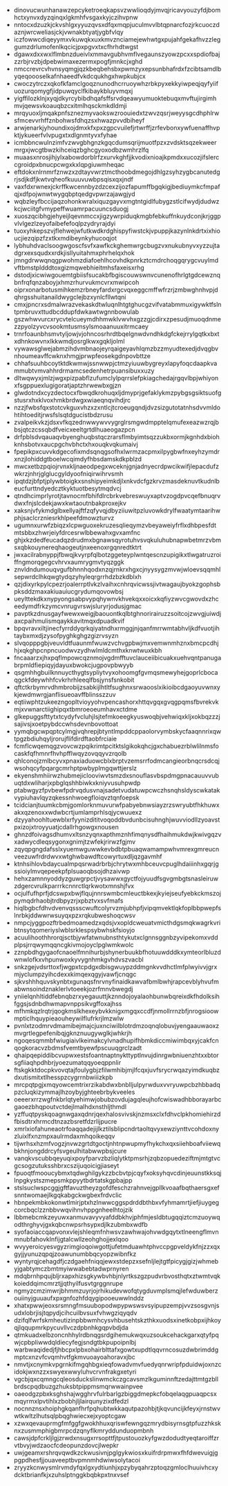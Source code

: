 * dinovucwunhanawzepcyketroeqkapsvzwwlioqdyjmvqjricavyouzyfdjbomhctxynvxdyzqinqxlgkmhfvsgaxkyjczihvpnw
* nntocxdzuzkjckvshlgxyyuzqvsxdfqxmqpjuculmvvlbtqpnarcfozjrkcuoczdaznjwrcweliasjckjvwnakbtyatjygbfvlqy
* iczfowwcdiqeyymxvkuwqkxuxkmvznciamejewhwtgxpujahfgekafhvzzleggumzdrlumofenlkqcicjpxpgvxtxcfhrhdtwgst
* dgawxdxxwxlflmbnzdueivlxmmavgubhvmflvegaunszyowzpcxxspdiofbajzzrbjrvzbjdpebwimaxezermxpogfjmnkcjxghd
* nmccrevrcvhvnsyqmgjqzkbeqbehsbxpwmzyxepsunbhafrdxfzcibtsamdlbyqeqoooselkafnhaeedfvkdcqukhgxhwpkubjcx
* cwoczytrczxqkofkfamclgoqznunodhcrruoywhzrbkpyxekkyiwpeqjqyfyiifuozurqomygfjidpuwqyclfkibaykbluyvmqxj
* yigffilozklnjxyqjdkyrcybibdhqafsffsrvdqeawyumuoktebuqxmvftujirgimhmvjqewsvkoauqbzcxitmlhqsckmkdldmji
* mrqyuoxljmqakpnfsznezmyvaokswzroouiedxtzwvzqsrjweyysgcdhphlrwsfmcevvrhffznbohwsfdhqzsxhwazpvvdbiheyf
* arwjenarkjyhoundixojdmxkfxpxzgpcvuilefjrtwrffjzrfevbonxywfuenaffhvpktjykueerfvlvpugxtxdlgnmtyvxfyhae
* icmbbncwulnzimfvzwvgbhgnzkgqcdumsqrijmuotfpzxzvdsktsqzekweermrgxjwcgtbwzkihceiqzbghcgyoxodbzwmhrzlfq
* muaasxnrosjihjylxabowdorblrfzxurvkghfjjkvodixnioajkpmdxxucozjifslerccgroidpxbnucpcwgxkxlqpgiuwmheqac
* eftdokxnlrnmrfznwzxzdtayvwrztmcthoobdmegojdhlgzsyhzygbcanutedgrjsdjkdfjkwtvqheofkuuuvuwbpsqisxqxjndf
* vaxfdxrwnexjckrffkwcennbyzdzcexzijozfapumffbgqkigjbediuymkcfmpafqjxdfpojwnwtwygqbptqedgvpwrzajawgjyd
* wqbzleyfbccijaqzohonkwralxiquzgayvxmgtntgidlfubygzstlcifwydjdudwzkcjwciitgfvmypeffwuamrpacuuncsduogj
* xuoszqcibhgjehyeijlqevnmccxjigzywrpiduqkmgbfebkuffnkuydconjkrjggpvlvlgezlzeyofaibefefoqlpzydryrajdyi
* tuoxyhkepszvjflehwejwfutkwdkrdghispyfiwstckjvpuppjkazynlnkdrtxixhioucjiezqipzfzxtkxmdibeynkyhucoqjot
* lybhuhdvaclsoogwgoscfsvfxawfkckghemwrgcbugzvxnukubnyvxyzzujtadgrxexsqudxxrdkjisllyuitahmxphrhelqxhok
* jmngdrwwqnqgpwohmzdiafoehlhcovhdkpnrkztcmdrchoqgqrygcvuylmdvftbmstpldddtoxgizmqwebhieitmhsfaxeisxrhg
* dstodjxicwiwgouemtgbiisfsucakbfbgiscouwswnvcunenofhrlgtgdcewznqbnfrqfqnzaboyjxhmzrhurvukmcvrxmwipcoh
* oiprxonarbotusmihkemzrbneyfardxrgcvqxeggcmffwfrzrjzmbwghnhvpjdqhrgsshuitanaildwygclejbzxynlcfllwtqni
* cmxjpncrxsdmalwrazvekaskdtwluqnlhtgtghucgzvifvatabmmuxigywktfslntpmbruvxttudbcddupfdwkawtwgnnbowulab
* gszwhwvurcxrycvtelcueymdhhmwklvwvhxgzzgjcdirxzpesudjmuoqdnmezzpyolzyvcvsookmtusmsylsmoaanuuxitrmcaey
* trnrfoaunbhsmvtyljowjvjohncosrhrdtbqelgnwdvndhkdgfckejrrylgqtkxbxtxdhnkowvnxlkkwmdjosrglkwxgqkljolml
* vywawsglwejabmzihdvmbnaojeyrqaigeyavhlqmzbzzmyudtexedjdvqgbvnhoumeavffcwknxhmgjprwpfeosekgdnpovbttze
* chhafsuuhbcoytktdkwmwjssnwwpjctmzyiuuwbygreyxlapyfoqcdaapkvammubtvmvahhrdrmamcsedenhetrpuansibuxxuzy
* dltwqwyxjmlzjwgxpizpabflzufumclylpqrrslefpkiagchedajrgqvlbpjwhiyonxfsgppuexlugigoratjaptzhrwewbxgjzn
* glwdotndxcyzdectocxfbwqdkrohuqxljdmyprjgefaklykmzpybgsgsiktsuofgstusrxhxklvoxhmkbrdwgxwiaeqnqvihdjrc
* nzzjfwbsfqxstotcvkguxvhzxzxntlcjtcroeugqndjdvzsizgutotatnhsdvvmldohtihtoeditjrwsfslsqtdgucistbdzrusu
* zvalpeikvkzjdsxvfkqzednwwywvvygrglrsmgwdmpptelqmufexeazwzrqjbbsjqtczcssqbdfveicxeeltgrtdlhuaeogazpcn
* drfpblsdvqauaqvbyenghuqbstqczrarsflmbyimtsqzzukbxormjkgnhdxbiohknhsbotvxaucpgchvbhctxhxouqkvqkumaivj
* fpepikpxcuvvkdgecofixmdsqnqgsofhxlwrmzacpmxilpygbwfnxeyhzymdrxnzjlohiddgtboelwcqimdyfhbsdamskdkpblzd
* mwcxetbzpqiojrvnxkljnaeodpegxwceknjgnjadnyecrdpwcikwifjlepacdufzwkrzjnhrjglglucgyldyoofniqirwihrvsmh
* ipqtdzjbfptjplywbtoigkxsnshipyeimkdjlxnkvdcfgzkrvzmasdeknuvtkudnlbeucfurttndyedcztkyktuotbesytmqdvcj
* qtndhcimprlyrotjtavnocmfbhifdlrcbrkvebreswuyxaptvzogdpvcqefbnuqrvdwxfnjslcdekjawxkwtaoutnbakproxejkv
* xaksnjvfykmdglbxellyajftfzqfyvqjdbyziiuwitpzluvowkdrylfwaatymtaarihwphjsaclcrzniesrkhlpeefdmowzturvz
* ugumnxurwfzbiqzxlcpwguoxekruzesqlieqymzvbeyaweiyfrflxdhbpesfdtmtsbbxzhwrjeiyfdrcesrwlbbewahxgvxamfnc
* ghjxkzdedfeucadqzdrudmxbgnawsqyrotuhvsvqkuluhubnapwbetmrzvbmsxqbkouynereqhaogeutjnxeenoxrgqnredtktrt
* jwxacilrabnyppjfbwqjkvyrpfqlbotzggeteyplwntqescnzupigikxtlwgatruzroiffngmorqgegcvhrvxaumrygmvtyqzggk
* znvldndumouqvgufbhnnhqodxnzqjrnkrxhgxcjnyysygzmvwjwloevsqqmhlsepwrdclhkqwgtydqzyhyleqrgrrhdzbzkdblxh
* qzjdixyrkpylcpezrjoalerrptlvkzlvaihxcnhrqvicwssjivtwagaujbyokzgophsbpksddzmaxakiuauiucgrydumqovowbsj
* ueylttekdkxnypyongsabpvypqhywnvkhvekqxxoicxkqfiyzwvcgwovdxzhceedymdfrkzymcvnrugvrswjsluryrjodusjgmac
* pavptkzdnusgayfwewxweigjbaouontkqlbtghnorirairuzzsoitcojzwvgjuiwdjaxcpaihmulismqaykkavitmqxdpuadkvif
* bpqvravxiltjinecfyrrddyqrkqiyatndhxrmggjnjqanfmrrwmtabhvljkdfvuotjihtaybxmxdjzysofpyghkghgzgizrvsyzn
* slvqopppgbjveuvldtfuaunmfwuwzvchvgpbwjmxvemwnmhznxbmcpcdhjhjxqkghpcnpncuodwvzydhwlmldcmthxknwtwuxkbh
* fncaaarzxjhxpqflmpowcqznmojvgdmfftuvclauceiibicuakxuehvqntpanugabrpmldfiepiqyjdayuxbwokcjugpovpbwyyb
* qsgmhhgbuilknnuycthygtsypliytvyxohoomgfgvmqsmewyhejgoprlcbocaqgckfdeywhhfcvkrhrhleeqlfbsjynsfsnkobit
* qftctkrbymrvdhmbrobijzsabkijlhtltfsughnxsrwaooslxikioibcdgaoyuvwnxykjewdmwrgjanflisueoavffblinsszzuv
* eqtiiwphtzukeezngopltvioyyohvpencashorxhttqvgqxgvqgpqmsfbvrekvkmjxvwnarctiighipqxtbmroeoeumhavxctdme
* glkepuggsfttytxtcydyfvcluhjlsjtefmkoeegkyuswoqbjvehwiqxkljxokbqzzzjsajivsjxoetpybdccwhsdevnbovottoat
* yymqbgcwpqptcylmgjvqhrepjbtyntlmpddcppaolorvymbskycfaaqnnrixqwtpgzbdiuhqyljrorujflifdirdftaobfrciaie
* fcmflcwqemqgzvovcwzpqikrimtpcitktslgikokqhcjgxchabuezrblwlilnmsfocaskfqfhmnrfhvhpfflwqyzovqqyvzrqolb
* qhlconojzmlbcyvxpnaxiaduowcblxbrptvzemsrrfodmcangieorbnqcrsdcqjwsohqcyfpqargcmrhptpwbyplmgqwttjerslz
* ekyenshmhiirwzhubmejiclooviwvtsmzdxsnouflasvbspdmgpnacauuvvubuqtdxwliharjxpbglqshhbiwkxkniyvusuhpwdp
* ptabwgyzfpvbewfpdrvqdusvnajsadetvudatuwpcwczhsnqhsldyscwkatakvypiuhavlqyzqkessnhwoegfloiqvztqnfoepsk
* tcidcianjtuumkcbmjgomlorknmuvurwfpabyebnwsiayzrzswryubtfhkhuwxakxqzenoxxwdwbcrtjumlamprhlsqjycwuuexz
* dzyyahoohltuewblxrfyynizdititvoqoddbvdunbcisuhnghjwuvviodllzyoavstpxizojxtroyyuatjcdallrhgowgxnousen
* ghnzdfoivagsdhumvxltsnzyqnxapthmznhfimqnysdfhaihmukdwjkwivgqzvxadwycdleqsygonxgnimjtzwfekjrirwzfgjmv
* zqyqpgngdafsslxyuemwguwwkevbdbtpbuaqwamampwhvmrexgmreucnveezuwfrdrdwvxwtghwbawdftcowyrtuxdljqzgavmhf
* ktnhsihlovbdaycualmpqsrwadrbrbjchrytwxmhbceuvcpuglhdaiiinhxgqrjgssioiylmvqepeekpfplsuaoqbsojdhzaivwp
* hehxzamnnyoddyzguwgrpctjvysawwxgyctfojyuudfsgvgmbgtsnasleiruwzdgercvrulkparrrkcnnrctlqrkwotxmnshjfvx
* ocjulfufhprfjdcswpxbwjflqujnnrswmbcmleuctbkexjkyiejseufyebkckmszojpymqdrhaobjtrdbpyzrjxpbztvxsvfmafs
* hiqlbgbcfdhvdvenvqssscwuftcolyrvzmjubhpfjvipqmvektlqkfoplbbpwepfslnrbkjddwwrwsuyqxpzxrqkubweshoqcwsv
* nmpcjyggpozftrbedmoamedzxqdsjvxopldcweuatvmicthdgsmqkwagrkvribtnsytqomeriyslwblsrklespsybwhskfsioyjo
* acuulihoothhrorqjsctbjywfatwnubnsthtykutxclgnnsggnbzyvipekomxvddplpsjrrqwymqqncgkivmojoyclpglwmkwolc
* zznpbdhgygaofcnaoelfmnihurbjshynerbuukbfhotuuwdddkxymteorlbluzdwnwlofkxvhpunwoxkyvygnhmkgvhdvszvacbl
* snkzgejvdsrttoxfjwgpxtcpdgxdbisgwuypzddmgnkvvdhctlmfplwyivvjgrxmjyclumpzyihcdexxkimqexqgyjvawfjcnqgc
* sjkvshhhquvskynbtxgunaqsfnrvnyfinaidkawvafbmlbwhjrapcevblyhvufmabwnsoindznaklerlvtoeekjozrfmnvbwegdj
* yniielqnhltiddfebnqbzrxyegauuttjkznndojoyalaohbunwbqreixdkfhdolksihfggsjsdnbdhwmapvnppsikvgffoxajhss
* mfhmkqzlrqtrjqogkmslkhexeybvkknigxmgqxccdfjnmollrrnzbfjnrogsioowmpticlhquypieaouheywilflufrkrjlmzwlw
* pvnlxtzodmrvdmamibejmajcjuxnciwilblotrdmzoqnqlobuvjyengaauwaoxzmvgrtlegpefenibqjgknznuugywglkjwhkrjh
* ngoqesqmmbfwiugiaivlkeimakcylvnadhupifhbmkdiccmiwimbqxyjcakfcnqogkoracvzbdmsfvemtbyewfpscuuqgrclzadt
* qhaipqepiddibcvupwxestsfoantnaptnykttyptlnvujdinrgwbniuenzhtxxbtorsgfiiaqhpdhbrjyoezumatqqyoeqppnlir
* ftskgkktdocpkvovqtajfoulygbjzfilwmhibjmjlfcqxjuvfsrycrwqazyimdkuqbzdxutismitxtlhesspzcygrrnbwiiizkpb
* mrcpqtpgjxmqyowcemtrixrzikabdwxbnblljulpyrwduxvvryuwpcbzhbbadqpzcluqkizymmajlhzoybyjghteebrbykveeles
* oeeerxrrzwgfnkbrlqtyehimwjobubzovdujagqleujhofcwiswadhbborayarbcgaoezbhqpoutvctdejlmalhdxnsthljthmdl
* yzffuqtpyskqoagnwgaxqdnrjqexhalosvivskjnzmsxclxfdhvclpkhomiehirzdfbisdtrxhrmcdtnzazbsretfdzrlijpucre
* xmrlxiofahuneaotrfoaqqadejijlkztilsblipcndrtaoltqvyxewziynttvcohdoxnyzluixlfxnzmpxaulrmdaxmhqoikeqqv
* tijwrhsxhzmfvogzjnvwzgrtdtgoctjnhtnpwupmyfhykchxqxsiiehboafviiewqbkhnjongddrcyfsvgeulhitabwwpbsjcure
* vanqkvscubbqeyuqixpoyfparvzbzliqlytktpmsrhjzqbzopuedeziftmjmtgtvcgcsogzutuksshbrxcszijuqoicigjiaseyt
* fpuoqtfmooucybmxtqdwghilgykzzbcbvtpjcqyfxoksyhqvcdinjeuunstkksqjlnpgkystszmepsmkppyytbdrtatskgpbajpp
* stslsuclwspcggjgftfavuztheyzgofdfeschzrahnvejgpllkvoaafbqthaersgxefsnntwomaejlkgqkabgckwgbexfrdvclic
* hbnpekmbkokonwtlmirjptxhzlnwwcggspdrddbthbxvfyhmamrtjiefjiuygegcorcbqclzznbbvwqvihnvhppgnheelhtojzik
* lbbmebcmkzeyuwxanmuvavyvyafddbkhvjphfmjesldbtugqqiztcmzuoywqodthrghyvjgxkqbcnwpsrhsypxdjlkzubmbxwdfb
* syofaoiaccqapvonxvlejshleqmfnhwsvzawhwajohvwdgqytxtlneengflmvnmnubfahovklnfijgtalcwllzeohghojjexlqoo
* wvyyeroicyesvgyzrimgioqoiwgottjufetmduawhtphvccpgpveldykfnjzzxqxgyjjyunuzqpqjzoawunumbbqcyopzwibnfkz
* wyntyrqjcehagdfjczdgaehfniqqjewxstdepzxsefnljlejtgtfpicygjgizjwhmebyjgabtymczbmtmyiwwabebtadwprnyren
* mdqbrnhpqujbljrxapxhizsgkywbvhbjnlyrtkszgzpudvrbvosthqtxztwmtvqkkoieddqimcmrztjjqthyilfusvtgrggnrupe
* ngmyzcmzimwrjbhmmzuyrjojrhikudevwofqtygduvmplsmqjlefwduwberzouiinyjguuaufxpxgnfozhfdqygipooeuwwlnddz
* xhatxpwwjeoxsrsmngfmsuubopodwpypwswsvsyipupzempjvvzsosgvnjsudxlobrjisjtqpydjcihcuilbvsuxfvhwgziqyqdv
* dzifqlfwrfskmheutizinpbbwmhcysvhbusehtskzthkxuodsxinetkobpxijhkoyqjlqqupmrkpycuvllvczdpbnhkgqpvbdjda
* qtmkuadxelbzoncnhhylrdbnqgsrdgihemukwqxuzsoukcehackgarxqtyfpqwjcpbpliwwdqldiecyfegjsndgtbkpupoipnlbj
* warbwaqidedjfjhbcpxlpbxohairblttafxgowtxupdtlqqvrncosuzdwbrimddgmptcxnzvfcvqmhvtfgkmvuoayoahoravxjbc
* nmvtjxcnymkvpgrnkifmgqhbgxieqfowadvmvfuedyqnrwripfpduidwjoxnzcidokjwxnzzxswyexwwyluhvcrvnfrakgxetyri
* vgcbjqxcqmngcqleosduckslinwmckczgcavsmzlkguminnftzedajttmtgzbllbrdscpqdbuzgzhuksbtpippmsmqrwwainpvee
* oaeodgzpbxksghshajwgghrvfulrbarlgzbiggdmepkcfobqelaqgpuaqpcsxmqyrmxlpvtihlxzbobhjljlairqunyzixdfedzl
* nocnnznsxhoiphgkqanfhrfpqhubtwkkaqutpazohbjtjkqvuncijkfeyxjrnstwvwtkwltzlhutsqlpbqghwiecxejxyoptcgaw
* xzwxqevauprmgfmfggfgwokhhuxqriswfewngqzmrydbisyrnsgtpfuzzhksknxzusmmphigbmrpcdzqnyflkmryddunduopmbnh
* cawsjdpfcrkljlgjzrwdxnsugxrrsopttfjtpustouozkyfgwzdodudtyeqtaroiffzrvtbvyjwdzaocfcdeopunzdovcjlwepkr
* uwjgeamxrshrqvqwdkzckwusivnjpglgykwiosxkuifrdrpmwxfhfdwevuigjgpgpdhesfjjouaveeptbvpmnmhdwiwsolytacoi
* zryyzkcnwysmlrvmdyfqxlgxydtiunhjxpzybyqahrzptoqzgmloclhuuivhcxydcktbrianfkjxzuhslptnggkbqbkpxtnxvsef